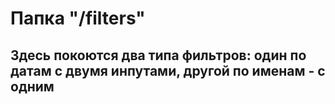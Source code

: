 # Папка "/filters"

## Здесь покоются два типа фильтров: один по датам с двумя инпутами, другой по именам - с одним
